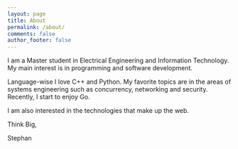 ```yaml
---
layout: page
title: About
permalink: /about/
comments: false
author_footer: false
---
```


I am a Master student in Electrical Engineering and Information Technology. My main interest is in programming and software development.

Language-wise I love C++ and Python. My favorite topics are in the areas of systems engineering such as concurrency, networking and security. Recently, I start to enjoy Go.

I am also interested in the technologies that make up the web.

Think Big,

Stephan
